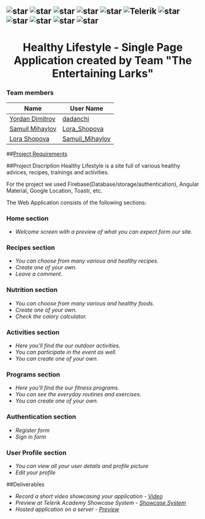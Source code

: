 ## ![star](https://github.com/martinboykov/Telerik_Academy/blob/master/images/star23.jpg)  ![star](https://github.com/martinboykov/Telerik_Academy/blob/master/images/star23.jpg)  ![star](https://github.com/martinboykov/Telerik_Academy/blob/master/images/star23.jpg)  ![star](https://github.com/martinboykov/Telerik_Academy/blob/master/images/star23.jpg)  ![star](https://github.com/martinboykov/Telerik_Academy/blob/master/images/star23.jpg)   ![Telerik](https://github.com/martinboykov/Telerik_Academy/blob/master/images/telerik-academy-logo.jpg)   ![star](https://github.com/martinboykov/Telerik_Academy/blob/master/images/star23.jpg)  ![star](https://github.com/martinboykov/Telerik_Academy/blob/master/images/star23.jpg)  ![star](https://github.com/martinboykov/Telerik_Academy/blob/master/images/star23.jpg)  ![star](https://github.com/martinboykov/Telerik_Academy/blob/master/images/star23.jpg)  ![star](https://github.com/martinboykov/Telerik_Academy/blob/master/images/star23.jpg)

<h1 align="center">Healthy Lifestyle - Single Page Application created by Team "The Entertaining Larks"</h1>

<h3> Team members</h3>


| Name                                     | User Name                                                          |
| ------------------------------------------- | ------------------------------------------------------------------ |
| [Yordan Dimitrov](https://github.com/dadanchi) | [dadanchi](http://telerikacademy.com/Users/dadanchihttp://telerikacademy.com/Users/dadanchi)                                             | 
| [Samuil Mihaylov](https://github.com/samuilmihaylov) | [Lora_Shopova](http://telerikacademy.com/Users/Lora_Shopova)                                             | 
| [Lora Shopova ](https://github.com/lorashopova) | [Samuil_Mihaylov](http://telerikacademy.com/Users/Samuil_Mihaylov)                                             | 

##<a href="https://github.com/TelerikAcademy/Angular/blob/master/Course%20project/README.md">Project Requirements</a>  

##Project Discription
Healthy Lifestyle is a site full of various healthy advices, recipes, trainings and activities.

For the project we used Firebase(Database/storage/authentication), Angular Material, Google Location, Toastr, etc.

The Web Application consists of the following sections:

### Home section 
 - *Welcome screen with a preview of what you can expect form our site.* 
  
### Recipes section 
 - *You can choose from many various and healthy recipes.*
 - *Create one of your own.*
 - *Leave a comment.*

 ### Nutrition section 
 - *You can choose from many various and healthy foods.*
 - *Create one of your own.*
 - *Check the calory calculator.*

### Activities section
 - *Here you'll find the our outdoor activities.*
 - *You can participate in the event as well.*
 - *You can create one of your own.*

### Programs section
 - *Here you'll find the our fitness programs.*
 - *You can see the everyday routines and exercises.*
 - *You can create one of your own.*

### Authentication section
 - *Register form*
 - *Sign in form*

### User Profile section 
 - *You can view all your user details and profile picture*
 - *Edit your profile*

##Deliverables
 - *Record a short video showcasing your application - <a href="https://www.youtube.com/watch?v=CUVkTSj34CQ">Video</a>*
 - *Preview at Telerik Academy Showcase System - <a href="http://best.telerikacademy.com/projects/719/HealthyLifestyle">Showcase System</a>*
 - *Hosted application on a server  - <a href="https://healthylifestyle-f4c1d.firebaseapp.com/home">Preview</a>*

